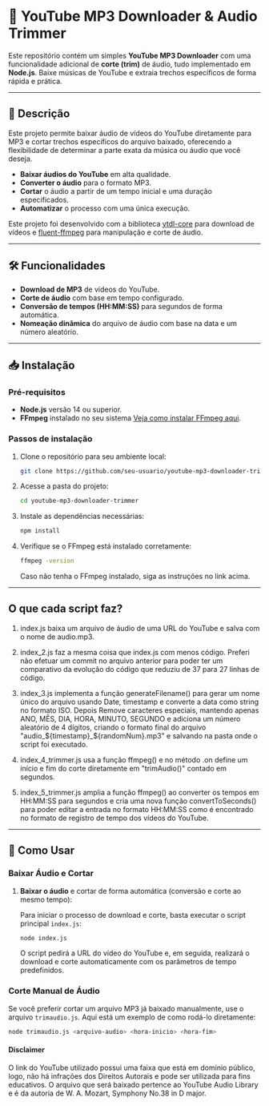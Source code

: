 # 🎵 YouTube MP3 Downloader & Audio Trimmer

Este repositório contém um simples **YouTube MP3 Downloader** com uma funcionalidade adicional de **corte (trim)** de áudio, tudo implementado em **Node.js**. Baixe músicas de YouTube e extraia trechos específicos de forma rápida e prática.

---

## 🚀 Descrição

Este projeto permite baixar áudio de vídeos do YouTube diretamente para MP3 e cortar trechos específicos do arquivo baixado, oferecendo a flexibilidade de determinar a parte exata da música ou áudio que você deseja.

- **Baixar áudios do YouTube** em alta qualidade.
- **Converter o áudio** para o formato MP3.
- **Cortar** o áudio a partir de um tempo inicial e uma duração especificados.
- **Automatizar** o processo com uma única execução.

Este projeto foi desenvolvido com a biblioteca [ytdl-core](https://github.com/fent/node-ytdl-core) para download de vídeos e [fluent-ffmpeg](https://github.com/fluent-ffmpeg/node-fluent-ffmpeg) para manipulação e corte de áudio.

---

## 🛠️ Funcionalidades

- **Download de MP3** de vídeos do YouTube.
- **Corte de áudio** com base em tempo configurado.
- **Conversão de tempos (HH:MM:SS)** para segundos de forma automática.
- **Nomeação dinâmica** do arquivo de áudio com base na data e um número aleatório.

---

## 📥 Instalação

### Pré-requisitos

- **Node.js** versão 14 ou superior.  
- **FFmpeg** instalado no seu sistema [Veja como instalar FFmpeg aqui](https://ffmpeg.org/download.html).

### Passos de instalação

1. Clone o repositório para seu ambiente local:
    ```bash
    git clone https://github.com/seu-usuario/youtube-mp3-downloader-trimmer.git
    ```

2. Acesse a pasta do projeto:
    ```bash
    cd youtube-mp3-downloader-trimmer
    ```

3. Instale as dependências necessárias:
    ```bash
    npm install
    ```

4. Verifique se o FFmpeg está instalado corretamente:
    ```bash
    ffmpeg -version
    ```
    Caso não tenha o FFmpeg instalado, siga as instruções no link acima.

---

## O que cada script faz?

1. index.js baixa um arquivo de áudio de uma URL do YouTube e salva com o nome de audio.mp3.

2. index_2.js faz a mesma coisa que index.js com menos código. Preferi não efetuar um commit no arquivo anterior para poder ter um comparativo da evolução do código que reduziu de 37 para 27 linhas de código.

3. index_3.js implementa a função generateFilename() para gerar um nome único do arquivo usando Date, timestamp e converte a data como string no formato ISO. Depois Remove caracteres especiais, mantendo apenas ANO, MÊS, DIA, HORA, MINUTO, SEGUNDO e adiciona um número aleatório de 4 dígitos, criando o formato final do arquivo "audio_${timestamp}_${randomNum}.mp3" e salvando na pasta onde o script foi executado.

4. index_4_trimmer.js usa a função ffmpeg() e no método .on define um início e fim do corte diretamente em "trimAudio()" contado em segundos.

5. index_5_trimmer.js amplia a função ffmpeg() ao converter os tempos em HH:MM:SS para segundos e cria uma nova função convertToSeconds() para poder editar a entrada no formato HH:MM:SS como é encontrado no formato de registro de tempo dos vídeos do YouTube.

---

## 📝 Como Usar

### Baixar Áudio e Cortar

1. **Baixar o áudio** e cortar de forma automática (conversão e corte ao mesmo tempo):

    Para iniciar o processo de download e corte, basta executar o script principal `index.js`:

    ```bash
    node index.js
    ```

    O script pedirá a URL do vídeo do YouTube e, em seguida, realizará o download e corte automaticamente com os parâmetros de tempo predefinidos.

### Corte Manual de Áudio

Se você preferir cortar um arquivo MP3 já baixado manualmente, use o arquivo `trimaudio.js`. Aqui está um exemplo de como rodá-lo diretamente:

```bash
node trimaudio.js <arquivo-audio> <hora-inicio> <hora-fim>
```

#### Disclaimer

O link do YouTube utilizado possui uma faixa que está em domínio público, logo, não há infrações dos Direitos Autorais e pode ser utilizada para fins educativos. O arquivo que será baixado pertence ao YouTube Audio Library e é da autoria de W. A. Mozart, Symphony No.38 in D major.